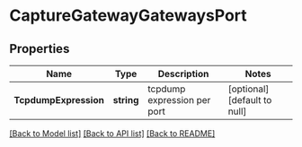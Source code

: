 # CaptureGatewayGatewaysPort

## Properties
Name | Type | Description | Notes
------------ | ------------- | ------------- | -------------
**TcpdumpExpression** | **string** | tcpdump expression per port | [optional] [default to null]

[[Back to Model list]](../README.md#documentation-for-models) [[Back to API list]](../README.md#documentation-for-api-endpoints) [[Back to README]](../README.md)

